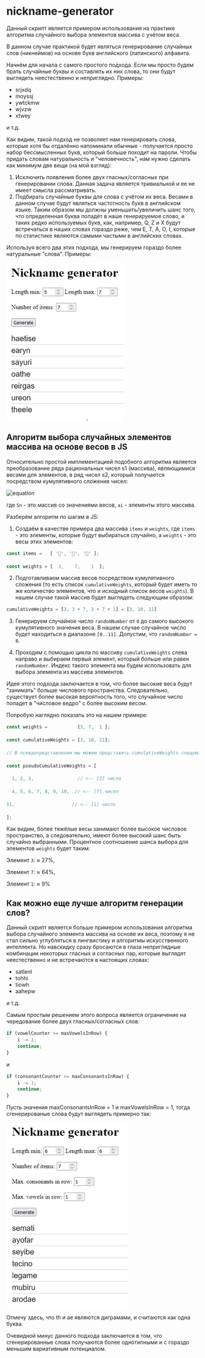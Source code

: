 # nickname-generator
Данный скрипт является примером использования на практике алгоритма случайного выбора элементов массива с учётом веса. 

В данном случае практикой будет являться генерирование случайных слов (никнеймов) на основе букв английского (латинского) алфавита. 


Начнём для начала с самого простого подхода. Если мы просто будем брать случайные буквы и составлять их них слова, то они будут выглядеть неестественно и неприглядно. 
Примеры: 

- srjxdq
- moyssj
- ywtckmw
- wjvzw
- xtwey 

и т.д. 

Как видим, такой подход не позволяет нам генерировать слова, которые хотя бы отдалённо напоминали обычные - получается просто набор бессмысленных букв, который больше походит на пароли. 
Чтобы придать словам натуральность и "человечность", нам нужно сделать как минимум две вещи (на мой взгляд):

1) Исключить появления более двух гласных/согласных при генерировании слова. Данная задача является тривиальной и ее не имеет смысла рассматривать. 
2) Подбирать случайные буквы для слова с учётом их веса. Весами в данном случае будут являться частотность букв в английском языке. 
Таким образом мы должны уменьшить/увеличить шанс того, что определенная буква попадёт в наше генерируемое слово, и таких редко используемых 
букв, как, например, Q, Z и X будут встречаться в наших словах гораздо реже, чем E, T, A, O, I, которые по статистике являются самыми частыми в английских словах. 

Используя всего два этих подхода, мы генерируем гораздо более натуральные "слова". Примеры:

![screenshot_0.png](https://github.com/bernd32/nickname-generator/blob/main/screenshots/screenshot_0.png?raw=true)

## Алгоритм выбора случайных элементов массива на основе весов в JS
Относительно простой имплементацией подобного алгоритма является преобразование ряда рациональных чисел s1 (массива), являющимися весами для элементов, в ряд чисел s2, который
получается посредством кумулятивного сложения чисел: 

![equation](https://latex.codecogs.com/gif.image?\dpi{110}\bg{white}S_{n}\Rightarrow&space;S_{cumulative}&space;=&space;\sum_{i=1}^{n}a_{i}&plus;(a_{i-1}\vee&space;0))

где `Sn` - это массив со значениями весов, `ai` - элементы этого массива. 

Разберём алгоритм по шагам в JS:
1) Создаём в качестве примера два массива ``items`` и ``weights``, где ``items`` - это элементы, которые будут выбираться случайно, а ``weights`` - это весы этих элементов:

```javascript
const items =   [ '🍌', '🍎', '🥕' ];

const weights = [  3,    7,    1  ];
```
2) Подготавливаем массив весов посредством кумулятивного сложения (то есть список ``cumulativeWeights``, который будет иметь то же количество элементов, что и исходный список весов ``weights``). 
В нашем случае такой массив будет выглядеть следующим образом: 

```javascript
cumulativeWeights = [3, 3 + 7, 3 + 7 + 1] = [3, 10, 11]
```

3) Генерируем случайное число `randomNumber` от `0` до самого высокого кумулятивного значения веса. В нашем случае случайное число будет находиться в диапазоне `[0..11]`. Допустим, что `randomNumber = 8`.

4) Проходим с помощью цикла по массиву `cumulativeWeights` слева направо и выбираем первый элемент, который больше или равен `randomNumber`. 
Индекс такого элемента мы будем использовать для выбора элемента из массива элементов.

Идея этого подхода заключается в том, что более высокие веса будут "занимать" больше числового пространства. Следовательно, существует более высокая вероятность того, что случайное число попадет в "числовое ведро" с более высоким весом.

Попробую наглядно показать это на нашем примере:

```javascript
const weights =           [3, 7,  1 ]; 

const cumulativeWeights = [3, 10, 11]; 

// В псевдопредставлении мы можем представить cumulativeWeights следующим образом: 

const pseudoCumulativeWeights = [ 

  1, 2, 3,                // <-- [3] числа 

  4, 5, 6, 7, 8, 9, 10,  // <-- [7] чисел 

11,                     // <-- [1] число 

]; 
```
Как видим, более тяжёлые весы занимают более высокое числовое пространство, а следовательно, имеют более высокий шанс быть случайно выбранными. Процентное соотношение шанса выбора для элементов `weights` будет таким:

Элемент `3`: ≈ 27%, 

Элемент `7`: ≈ 64%, 

Элемент `1`: ≈ 9%

## Как можно еще лучше алгоритм генерации слов?

Данный скрипт является больше примером использования алгоритма выбора случайного элемента массива на основе их веса, поэтому я не 
стал сильно углубляться в лингвистику и алгоритмы искусственного интеллекта. Но навскидку сразу бросаются в глаза неприглядные комбинации некоторых гласных и согласных пар, которые выглядят неестественно и не встречаются в настоящих словах:
- satlenl
- tohhi
- tiowh
- aahepw

и т.д. 

Самым простым решением этого вопроса является ограничение на чередование более двух гласных/согласных слов:
```javascript
if (vowelCounter >= maxVowelsInRow) {
    i -= 1;
    continue;
}
```
и
```javascript
if (consonantCounter >= maxConsonantsInRow) {
    i -= 1;
    continue;
}
```
Пусть значения maxConsonantsInRow = 1 и maxVowelsInRow = 1, тогда сгенерированые слова будут выглядеть примерно так:

![screenshot_1.png](https://github.com/bernd32/nickname-generator/blob/main/screenshots/screenshot_1.png?raw=true)


Отмечу здесь, что th и ae являются диграмами, и считаются как одна буква. 

Очевидной минус данного подхода заключается в том, что сгенерированные слова получаются более однотипными и с гораздо меньшим вариативным потенциалом. 